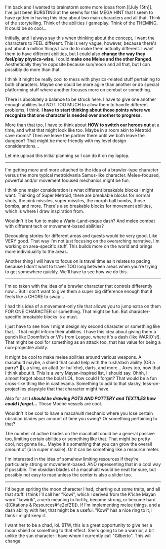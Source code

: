 I'm back and I wanted to brainstorm some more ideas from [[July 15th]]. I've just been BURSTING at the seems for this MEGA HINT that I seem to have gotten in having this idea about two main characters and all that. Think of the storytelling. Think of the abilities / gameplay. Think of the THEMING. It could be so cool...

Initially, and I always say this when thinking about the concept, I want the characters to FEEL different. This is very vague, however, because there's just about a million things I can do to make them actually different. I want them to have different abilities, but I could also **change the way they feel/play physics-wise**. I could **make one Melee and the other Ranged**. Aesthetically they're opposite because sun/moon and all that, but I can possibly do more than that.

I think it might be really cool to mess with physics-related stuff pertaining to both characters. Maybe one could be more agile than another or do special platforming stuff where another focuses more on combat or something.

There is absolutely a balance to be struck here. I have to give one another enough abilities but NOT TOO MUCH to allow them to handle different problems, I think. **I have to start thinking about those points where we recognize that one character is needed over another to progress.**

More than that too, I have to think about **HOW to switch our heroes out** at a time, and what that might look like too. Maybe in a room akin to Metroid save rooms? Then we leave the partner there until we both leave the dungeon? That might be more friendly with my level design considerations...

Let me upload this initial planning so I can do it on my laptop.

---

I'm getting more and more attached to the idea of a brawler-type character versus the more typical metroidvania Samus-like character. Melee-focused, powerful and/or movement focused mechanics might be fun.

I think one major consideration is what different breakable blocks I might want. Thinking of Super Metroid, there are breakable blocks for normal shots, the pink missiles, super missiles, the morph ball bombs, those bombs, and more. There's also breakable blocks for movement abilities, which is where I draw inspiration from.

Wouldn't it be fun to make a Wario-Land-esque dash? And melee combat with different tech or movement-based abilities?

Decoupling stories for different areas and quests would be very good. Like VERY good. That way I'm not just focusing on the overarching narrative, I'm working on area-specific stuff. This builds more on the world and brings more individuality to the areas.

Another thing I will have to focus on is travel time as it relates to pacing because I don't want to travel TOO long between areas when you're trying to get somewhere quickly. We'll have to see how we do this.

---

I'm so taken with the idea of a brawler character that controls differently now... But I don't want to give them a super big difference enough that it feels like a CHORE to swap...

I had this idea of a movement-only tile that allows you to jump extra on them FOR ONE CHARACTER or something. That might be fun. But character-specific breakable blocks is a must.

I just have to see how I might design my second character or something like that... That might inform their abilities. I have this idea about giving them a punch like Doomfist's or Vi's from League, where it's a dash (like WARIO's!). That might be cool for something as an attack too, that has value for being a non-projectile ability. 

It might be cool to make melee abilities around various weapons. A macahuitl maybe, a shield that could help with the rush/dash ability (OR a parry? :eyes:), a sling, an atlatl (or hul'che), darts, and more... Axes too, now that I think about it. This is a very Mayan-inspired list, I should say.
Ohhh, I almost forgot about the bola! LOL, how could I forget? That would be a fun cross-like thing like in castlevania. Something to add to that slashy, less-on-projectiles playstyle that that character might have.

Also for art ***I should be drawing POTS AND POTTERY and TEXTILES how could I forget...*** Those Moche vessels are cool.

Wouldn't it be cool to have a macahuitl mechanic where you lose certain obsidian blades per amount of time you swing? Or something pertaining to that?

The number of active blades on the macahuitl could be a general passive too, limiting certain abilities or something like that. That might be pretty cool, not gonna lie... Maybe it's something that you can grow the overall amount of (à la super missile). Or it can be something like a resource meter.

I'm interested in the idea of somehow limiting resources if they're particularly strong or movement-based. AND representing that in a cool way if possible. The obsidian blades of a macahuitl would be neat for sure, but possibly not easy to read unless the center is also a slider too.

---

I'd begun spriting the moon character I had, charting out some traits, and all that stuff. I think I'll call her "Kowi", which I derived from the  K'iche Mayan word "kowirik", a verb meaning to fortify, become strong, or become hard ([[Citations & Resources#^e2ef21]]). If I'm implementing melee things, and a dash ability with her, that might be a useful. "Kowi" has a nice ring to it, I think I might keep it.

I want her to be a chad, lol. BTW, this is a great opportunity to give her a moon shield or something to that effect. She's going to be a warrior, a bit unlike the sun character I have whom I currently call "Gilberto". This will change.

